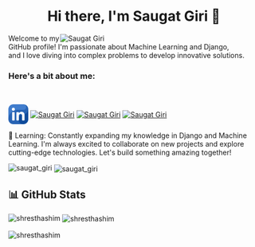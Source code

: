 
<h1 id="header" align="center">Hi there, I'm Saugat Giri 👋</h1>
<img width="400" align = "right" src="https://media3.giphy.com/media/v1.Y2lkPTc5MGI3NjExMGJyY3k2amZvcTgzMHM0MHB3ZGZ4ZzV1dGNsZTJ3ejc3em55cjFjZyZlcD12MV9pbnRlcm5hbF9naWZfYnlfaWQmY3Q9Zw/Y4ak9Ki2GZCbJxAnJD/giphy.webp" alt="Saugat Giri" /> 
Welcome to my GitHub profile! I'm passionate about Machine Learning and Django,<br> and I love diving into complex problems to develop innovative solutions.<br>

<h3 align="left">Here's a bit about me:</h3>

<br>

<p align="left">
<a href="https://www.linkedin.com/in/saugat-giri-a46299281/" target="blank"><img align="center" src="linkedin.png" alt="Saugat Giri" height="40" width="40" /></a>
<a href="https://www.instagram.com/saugat_giri0/" target="blank"><img align="center" src="https://raw.githubusercontent.com/rahuldkjain/github-profile-readme-generator/master/src/images/icons/Social/instagram.svg" alt="Saugat Giri" height="30" width="40" /></a>
<a href="https://www.hackerrank.com/profile/saugatgiri1070" target="blank"><img align="center" src="https://raw.githubusercontent.com/rahuldkjain/github-profile-readme-generator/master/src/images/icons/Social/hackerrank.svg" alt="Saugat Giri" height="30" width="40" /></a>
<a href="https://leetcode.com/u/saugat1070/" target="blank"><img align="center" src="https://raw.githubusercontent.com/rahuldkjain/github-profile-readme-generator/master/src/images/icons/Social/leet-code.svg" alt="Saugat Giri" height="30" width="40" /></a>
</p>
🌱 Learning: Constantly expanding my knowledge in Django and Machine Learning.
I'm always excited to collaborate on new projects and explore cutting-edge technologies. Let's build something amazing together!



<p><img align="left" src="https://github-readme-stats.vercel.app/api/top-langs?username=saugat1070&show_icons=true&locale=en&layout=compact&theme=react-dark&bg_color=20232a&hide_border=true" alt="saugat_giri" /></p>

<p>&nbsp;<img align="center" src="https://github-readme-stats.vercel.app/api?username=saugat1070&show_icons=true&locale=en&theme=react-dark&bg_color=20232a&hide_border=true" alt="saugat_giri" /></p>

 <h2>📊 GitHub Stats</h2>
<p><img align="left" src="https://github-readme-stats.vercel.app/api/top-langs?username=shresthashim&show_icons=true&locale=en&layout=compact&theme=dark" alt="shresthashim" /></p>

<p>&nbsp;<img align="center" src="https://github-readme-stats.vercel.app/api?username=shresthashim&show_icons=true&locale=en&theme=dark" alt="shresthashim" /></p>

<p><img align="center" src="https://github-readme-streak-stats.herokuapp.com/?user=shresthashim&theme=dark" alt="shresthashim" /></p><p align="center">
</div>



